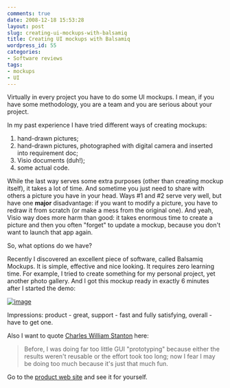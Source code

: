 ```yaml
---
comments: true
date: 2008-12-18 15:53:28
layout: post
slug: creating-ui-mockups-with-balsamiq
title: Creating UI mockups with Balsamiq
wordpress_id: 55
categories:
- Software reviews
tags:
- mockups
- UI
---
```


Virtually in every project you have to do some UI mockups. I mean, if you have some methodology, you are a team and you are serious about your project.

In my past experience I have tried different ways of creating mockups:

  1. hand-drawn pictures;  
  2. hand-drawn pictures, photographed with digital camera and inserted into requirement doc;  
  3. Visio documents (duh!);  
  4. some actual code. 

While the last way serves some extra purposes (other than creating mockup itself), it takes a lot of time. And sometime you just need to share with others a picture you have in your head. Ways #1 and #2 serve very well, but have one **major** disadvantage: if you want to modify a picture, you have to redraw it from scratch (or make a mess from the original one). And yeah, Visio way does more harm than good: it takes enormous time to create a picture and then you often "forget" to update a mockup, because you don't want to launch that app again. 

So, what options do we have?

Recently I discovered an excellent piece of software, called Balsamiq Mockups. It is simple, effective and nice looking. It requires zero learning time. For example, I tried to create something for my personal project, yet another photo gallery. And I got this mockup ready in exactly 6 minutes after I started the demo:

[![image](http://software.tulentsev.com/images/uploads/2009/01/image-thumb5.png)](http://software.tulentsev.com/images/uploads/2009/01/image5.png)

Impressions: product - great, support - fast and fully satisfying, overall - have to get one.

Also I want to quote [Charles William Stanton](http://www.facebook.com/s.php?k=100000080&id=1162968534) here:

> Before, I was doing far too little GUI "prototyping" because either the results weren't reusable or the effort took too long; now I fear I may be doing too much because it's just that much fun.

Go to the [product web site](http://www.balsamiq.com/products/mockups) and see it for yourself.
